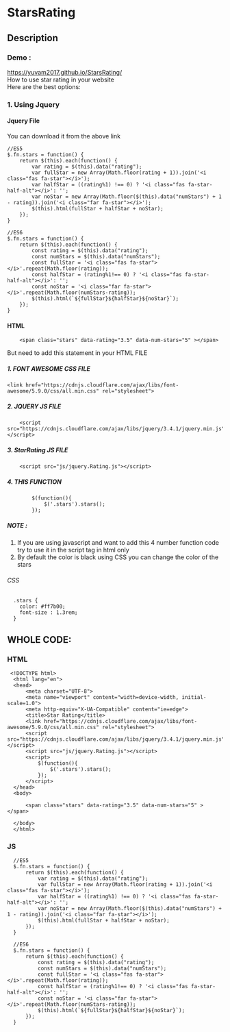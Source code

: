 # StarsRating
## Description 
  ### Demo : 
   https://yuvam2017.github.io/StarsRating/ <br>
  How to use star rating in your website <br>
  Here are the best options:
 
  ### 1. Using Jquery
  #### Jquery File 
  You can download it from the above link
            
    //ES5
    $.fn.stars = function() {
        return $(this).each(function() {
            var rating = $(this).data("rating");
            var fullStar = new Array(Math.floor(rating + 1)).join('<i class="fas fa-star"></i>');
            var halfStar = ((rating%1) !== 0) ? '<i class="fas fa-star-half-alt"></i>': '';
            var noStar = new Array(Math.floor($(this).data("numStars") + 1 - rating)).join('<i class="far fa-star"></i>');
            $(this).html(fullStar + halfStar + noStar);
        });
    }

    //ES6
    $.fn.stars = function() {
        return $(this).each(function() {
            const rating = $(this).data("rating");
            const numStars = $(this).data("numStars");
            const fullStar = '<i class="fas fa-star"></i>'.repeat(Math.floor(rating));
            const halfStar = (rating%1!== 0) ? '<i class="fas fa-star-half-alt"></i>': '';
            const noStar = '<i class="far fa-star"></i>'.repeat(Math.floor(numStars-rating));
            $(this).html(`${fullStar}${halfStar}${noStar}`);
        });
    }
               
   #### HTML
           
           
        <span class="stars" data-rating="3.5" data-num-stars="5" ></span>
        
  But need to add this statement in your HTML FILE
   ##### 1. FONT AWESOME CSS FILE
    <link href="https://cdnjs.cloudflare.com/ajax/libs/font-awesome/5.9.0/css/all.min.css" rel="stylesheet">
   ##### 2. JQUERY JS FILE
        <script src="https://cdnjs.cloudflare.com/ajax/libs/jquery/3.4.1/jquery.min.js"></script>
   ##### 3. StarRating JS FILE 
        <script src="js/jquery.Rating.js"></script>
   ##### 4. THIS FUNCTION
        
            $(function(){
                $('.stars').stars();
            });

 ##### NOTE :
  1. If you are using javascript and want to add this 4 number function code try to use it in the script tag in html only <br>
  2. By default the color is black using CSS you can change the color of the stars
  ###### CSS 
      .stars {
        color: #ff7b00;
        font-size : 1.3rem;
      }
 
 
 
 ## WHOLE CODE:
  ### HTML
     <!DOCTYPE html>
      <html lang="en">
      <head>
          <meta charset="UTF-8">
          <meta name="viewport" content="width=device-width, initial-scale=1.0">
          <meta http-equiv="X-UA-Compatible" content="ie=edge">
          <title>Star Rating</title>
          <link href="https://cdnjs.cloudflare.com/ajax/libs/font-awesome/5.9.0/css/all.min.css" rel="stylesheet">
          <script src="https://cdnjs.cloudflare.com/ajax/libs/jquery/3.4.1/jquery.min.js"></script>
          <script src="js/jquery.Rating.js"></script>
          <script>
              $(function(){
                  $('.stars').stars();
              });
          </script>
      </head>
      <body>

          <span class="stars" data-rating="3.5" data-num-stars="5" ></span>

      </body>
      </html>
      
  ### JS
  
      //ES5
      $.fn.stars = function() {
          return $(this).each(function() {
              var rating = $(this).data("rating");
              var fullStar = new Array(Math.floor(rating + 1)).join('<i class="fas fa-star"></i>');
              var halfStar = ((rating%1) !== 0) ? '<i class="fas fa-star-half-alt"></i>': '';
              var noStar = new Array(Math.floor($(this).data("numStars") + 1 - rating)).join('<i class="far fa-star"></i>');
              $(this).html(fullStar + halfStar + noStar);
          });
      }

      //ES6
      $.fn.stars = function() {
          return $(this).each(function() {
              const rating = $(this).data("rating");
              const numStars = $(this).data("numStars");
              const fullStar = '<i class="fas fa-star"></i>'.repeat(Math.floor(rating));
              const halfStar = (rating%1!== 0) ? '<i class="fas fa-star-half-alt"></i>': '';
              const noStar = '<i class="far fa-star"></i>'.repeat(Math.floor(numStars-rating));
              $(this).html(`${fullStar}${halfStar}${noStar}`);
          });
      }
